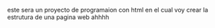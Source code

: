 este sera un proyecto de programaion con html en el cual voy  crear la estrutura de una pagina web ahhhh